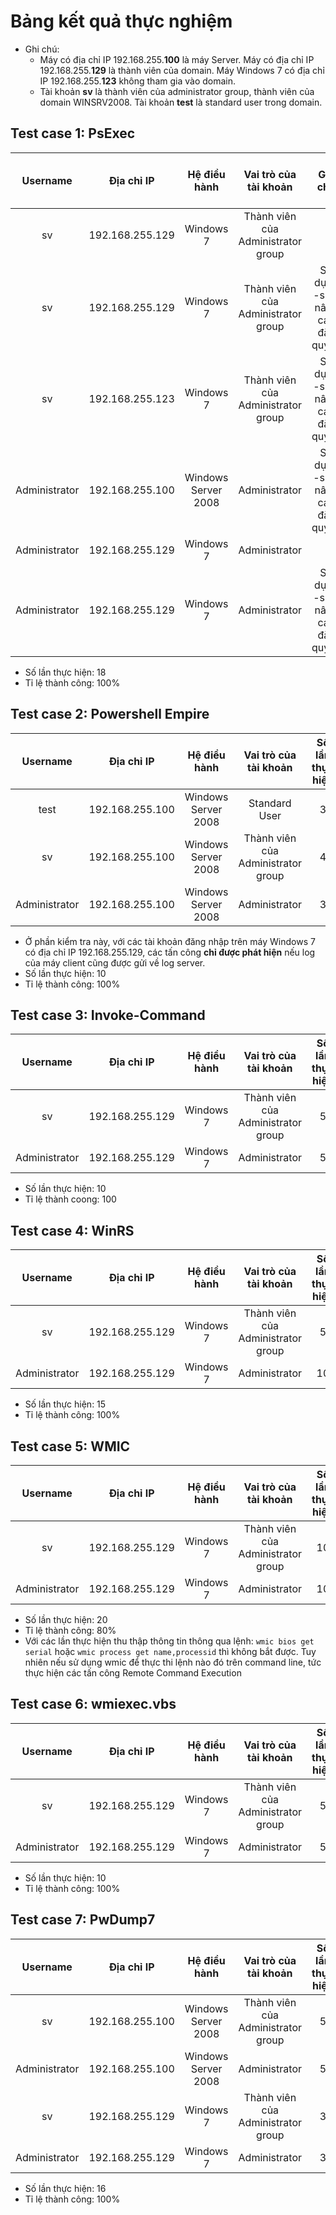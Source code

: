 # Bảng kết quả thực nghiệm
* Ghi chú: 
  * Máy có địa chỉ IP 192.168.255.**100** là máy Server. Máy có địa chỉ IP 192.168.255.**129** là thành viên của domain. Máy Windows 7 có địa chỉ IP 192.168.255.**123** không tham gia vào domain.
  * Tài khoản **sv** là thành viên của administrator group, thành viên của domain WINSRV2008. Tài khoản **test** là standard user trong domain.

## Test case 1: PsExec
| Username | Địa chỉ IP | Hệ điều hành | Vai trò của tài khoản | Ghi chú | Số lần thực hiện | Số lần thành công |
|:-------:|:------:|:------:|:------:|:------:|:------:|:-------:|
| sv | 192.168.255.129 | Windows 7 | Thành viên của Administrator group |  | 3 | 3 |
| sv | 192.168.255.129 | Windows 7 | Thành viên của Administrator group | Sử dụng -s để nâng cao đặc quyền | 3 | 3 |
| sv | 192.168.255.123 | Windows 7 | Thành viên của Administrator group | Sử dụng -s để nâng cao đặc quyền | 3 | 3 |
| Administrator | 192.168.255.100 | Windows Server 2008 | Administrator | Sử dụng -s để nâng cao đặc quyền | 3 | 3 |
| Administrator | 192.168.255.129 | Windows 7 | Administrator |  | 3 | 3 |
| Administrator | 192.168.255.129 | Windows 7 | Administrator | Sử dụng -s để nâng cao đặc quyền | 3 | 3 |
* Số lần thực hiện: 18
* Tỉ lệ thành công: 100%

## Test case 2: Powershell Empire
| Username | Địa chỉ IP | Hệ điều hành | Vai trò của tài khoản | Số lần thực hiện | Số lần thành công |
|:-------:|:------:|:------:|:------:|:------:|:------:|
| test | 192.168.255.100 | Windows Server 2008 | Standard User | 3 | 3 |
| sv | 192.168.255.100 | Windows Server 2008 | Thành viên của Administrator group | 4 | 4 |
| Administrator | 192.168.255.100 | Windows Server 2008 | Administrator | 3 | 3 |
* Ở phần kiểm tra này, với các tài khoản đăng nhập trên máy Windows 7 có địa chỉ IP 192.168.255.129, các tấn công **chỉ được phát hiện** nếu log của máy client cũng được gửi về log server.
* Số lần thực hiện: 10
* Tỉ lệ thành công: 100%

## Test case 3: Invoke-Command
| Username | Địa chỉ IP | Hệ điều hành | Vai trò của tài khoản | Số lần thực hiện | Số lần thành công |
|:-------:|:------:|:------:|:------:|:------:|:------:|
| sv | 192.168.255.129 | Windows 7 | Thành viên của Administrator group | 5 | 5 |
| Administrator | 192.168.255.129 | Windows 7 | Administrator | 5 | 5 |
* Số lần thực hiện: 10
* Tỉ lệ thành coong: 100

## Test case 4: WinRS
| Username | Địa chỉ IP | Hệ điều hành | Vai trò của tài khoản | Số lần thực hiện | Số lần thành công |
|:-------:|:------:|:------:|:------:|:------:|:------:|
| sv | 192.168.255.129 | Windows 7 | Thành viên của Administrator group | 5 | 5 |
| Administrator | 192.168.255.129 | Windows 7 | Administrator | 10 | 10 |
* Số lần thực hiện: 15
* Tỉ lệ thành công: 100%

## Test case 5: WMIC
| Username | Địa chỉ IP | Hệ điều hành | Vai trò của tài khoản | Số lần thực hiện | Số lần thành công |
|:-------:|:------:|:------:|:------:|:------:|:------:|
| sv | 192.168.255.129 | Windows 7 | Thành viên của Administrator group | 10 | 8 |
| Administrator | 192.168.255.129 | Windows 7 | Administrator | 10 | 8 |
* Số lần thực hiện: 20
* Tỉ lệ thành công: 80%
* Với các lần thực hiện thu thập thông tin thông qua lệnh: `wmic bios get serial` hoặc `wmic process get name,processid` thì không bắt được. Tuy nhiên nếu sử dụng wmic để thực thi lệnh nào đó trên command line, tức thực hiện các tấn công Remote Command Execution

## Test case 6: wmiexec.vbs
| Username | Địa chỉ IP | Hệ điều hành | Vai trò của tài khoản | Số lần thực hiện | Số lần thành công |
|:-------:|:------:|:------:|:------:|:------:|:------:|
| sv | 192.168.255.129 | Windows 7 | Thành viên của Administrator group | 5 | 5 |
| Administrator | 192.168.255.129 | Windows 7 | Administrator | 5 | 5 |
* Số lần thực hiện: 10
* Tỉ lệ thành công: 100%

## Test case 7: PwDump7
| Username | Địa chỉ IP | Hệ điều hành | Vai trò của tài khoản | Số lần thực hiện | Số lần thành công |
|:-------:|:------:|:------:|:------:|:------:|:------:|
| sv | 192.168.255.100 | Windows Server 2008 | Thành viên của Administrator group | 5 | 5 |
| Administrator | 192.168.255.100 | Windows Server 2008 | Administrator | 5 | 5 |
| sv | 192.168.255.129 | Windows 7 | Thành viên của Administrator group | 3 | 3 |
| Administrator | 192.168.255.129 | Windows 7 | Administrator | 3 | 3 |
* Số lần thực hiện: 16
* Tỉ lệ thành công: 100%

